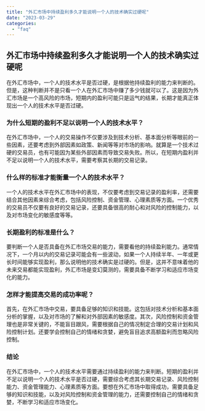 ```yaml
---
title: "外汇市场中持续盈利多久才能说明一个人的技术确实过硬呢"
date: "2023-03-29"
categories: 
  - "faq"
---
```


## 外汇市场中持续盈利多久才能说明一个人的技术确实过硬呢

在外汇市场中，一个人的技术水平是否过硬，是根据他持续盈利的能力来判断的。但是，这种判断并不是只看一个人在外汇市场中赚了多少钱就可以了。这是因为外汇市场是一个高风险的市场，短期内的盈利可能只是运气的结果，长期才能真正体现出一个人的技术水平是否过硬。

### 为什么短期的盈利不足以说明一个人的技术水平？

在外汇市场中，一个人的交易操作不仅要涉及到技术分析、基本面分析等眼前的一些因素，还要考虑到外部因素如政策、新闻等等对市场的影响。就算是一个技术过硬的交易员，也有可能因为某些外部因素而导致交易失败。所以，在短期内盈利并不足以说明一个人的技术水平，需要考察其长期的交易记录。

### 什么样的标准才能衡量一个人的技术水平？

一个人的技术水平在外汇市场中的表现，不仅要考虑到交易记录的盈利率，还需要结合其他因素来综合考虑，包括风险控制、资金管理、心理素质等方面。一个优秀的交易员不仅要有良好的交易记录，还要具备很高的耐心和对风险的控制能力，以及对市场变化的敏感度等等。

### 长期盈利的标准是什么？

要判断一个人是否具备在外汇市场交易的能力，需要看他的持续盈利能力。通常情况下，一个月以内的交易记录可能会有一些波动，如果一个人持续半年、一年或更长时间能够实现盈利，那么说明他的技术确实是过硬的。但是，这并不意味着他的未来交易都能实现盈利，外汇市场是变幻莫测的，需要具备不断学习和适应市场变化的能力。

### 怎样才能提高交易的成功率呢？

首先，在外汇市场中交易，要具备足够的知识和技能。这包括对技术分析和基本面分析的掌握，以及对市场的了解和对外部因素的敏感度。其次，风险控制和资金管理也是非常关键的，不能盲目跟风，需要根据自己的情况制定合理的交易计划和风险控制计划。还要学会控制自己的情绪和贪婪，避免盲目追求高额盈利而忽略风险控制。

### 结论

在外汇市场中，一个人的技术水平需要通过持续盈利的能力来判断。短期的盈利并不足以说明一个人的技术水平是否过硬，需要综合考虑其长期交易记录、风险控制能力、资金管理能力、心理素质等方面。要想在外汇市场中取得成功，需要具备足够的知识和技能，以及对风险控制和资金管理的能力，还需要控制自己的情绪和贪婪，不断学习和适应市场变化。
